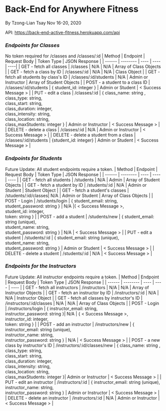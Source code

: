 # Back-End for Anywhere Fitness
By Tzong-Lian Tsay
Nov 16-20, 2020

API: https://back-end-active-fitness.herokuapp.com/api

### **_Endpoints for Classes_**
No token required for /classes and /classes/:id
| Method | Endpoint | Request Body | Token Type | JSON Response |
| ------ | -------- | ---- | ---- | ----|
| GET - fetch all classes | /classes | N/A | N/A | Array of Class Objects |
| GET - fetch a class by ID | /classes/:id | N/A | N/A | Class Object |
| GET - fetch all students by class's ID | /classes/:id/students | N/A | Admin or Instructor | Array of Student Objects |
| POST - a student to a class ID | /classes/:id/students | { student_id: integer } | Admin or Student | < Success Message > |
| PUT - edit a class | /classes/:id |  { class_name: string ,</br> class_type: string,</br> class_start: string,</br> class_duration: integer,</br> class_intensity: string,</br> class_location: string,</br> class_maxStudents: integer } | Admin or Instructor | < Success Message > |
| DELETE - delete a class | /classes/:id | N/A | Admin or Instructor | < Success Message > |
| DELETE - delete a student from a class | /classes/:id/students | {student_id: integer} | Admin or Student | < Success Message > |

### **_Endpoints for Students_**
Future Update: All student endpoints require a token.
| Method | Endpoint | Request Body | Token Type | JSON Response |
| ------ | -------- | ---- | ---- | ---- |
| GET - fetch all students | /students | N/A | Admin | Array of Student Objects |
| GET - fetch a student by ID | /students/:id | N/A | Admin or Student | Student Object |
| GET - fetch a student's classes | /students/:id/classes| N/A | Admin or Student | Array of Class Objects |
| POST - Login | /students/login | { student_email: string,</br> student_password: string } | N/A |{ < Success Message >, </br> student_id: integer,</br> token: string } |
| POST - add a student | /students/new | { student_email: string (unique),</br> student_name: string,</br> student_password: string } | N/A | < Success Message > |
| PUT - edit a student | /students/:id | { student_email: string (unique),</br> student_name: string,</br> student_password: string } | Admin or Student | < Success Message > |
| DELETE - delete a student | /students/:id | N/A | < Success Message > |

### **_Endpoints for the Instructors_**
Future Update: All instructor endpoints require a token.
| Method | Endpoint | Request Body | Token Type | JSON Response |
| ------ | -------- | ---- | ---- | ---- |
| GET - fetch all instructors | /instructors | N/A | N/A | Array of Instructor Objects |
| GET - fetch an instructor by ID | /instructors/:id | N/A | N/A | Instructor Object |
| GET - fetch all classes by instructor's ID | /instructors/:id/classes | N/A | N/A | Array of Class Objects |
| POST - Login | /instructors/login | { instructor_email: string,</br> instructor_password: string }| N/A | { < Success Message >, </br> instructor_id: integer,</br> token: string } |
| POST - add an instructor | /instructors/new | { instructor_email: string (unique),</br> instructor_name: string,</br> instructor_password: string } | N/A | < Success Message > |
| POST - a new class by instructor's ID | /instructors/:id/classes/new | { class_name: string ,</br> class_type: string,</br> class_start: string,</br> class_duration: integer,</br> class_intensity: string,</br> class_location: string,</br> class_maxStudents: integer }| Admin or Instructor | < Success Message > |
| PUT - edit an instructor | /instructors/:id | { instructor_email: string (unique),</br> instructor_name: string,</br> instructor_password: string } | Admin or Instructor | < Success Message > |
| DELETE - delete an instructor | /instructors/:id | N/A | Admin or Instructor | < Success Message > |

